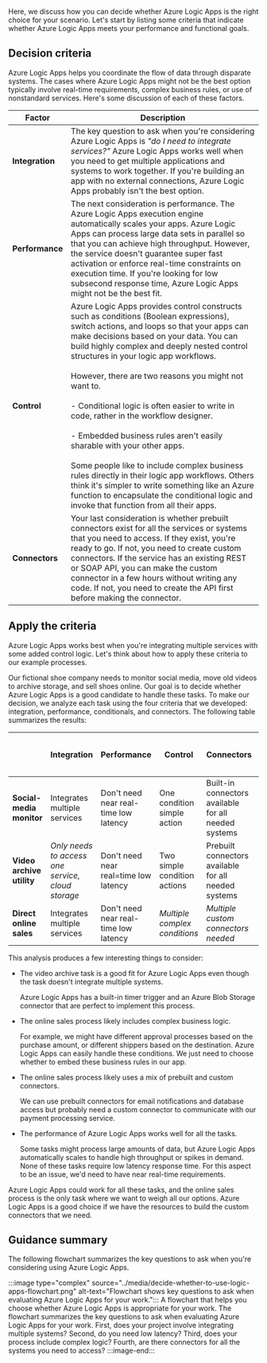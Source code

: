Here, we discuss how you can decide whether Azure Logic Apps is the right choice for your scenario. Let's start by listing some criteria that indicate whether Azure Logic Apps meets your performance and functional goals.

## Decision criteria

Azure Logic Apps helps you coordinate the flow of data through disparate systems. The cases where Azure Logic Apps might not be the best option typically involve real-time requirements, complex business rules, or use of nonstandard services. Here's some discussion of each of these factors.

| Factor | Description |
|--------|-------------|
| **Integration** | The key question to ask when you're considering Azure Logic Apps is _"do I need to integrate services?"_ Azure Logic Apps works well when you need to get multiple applications and systems to work together. If you're building an app with no external connections, Azure Logic Apps probably isn't the best option. |
| **Performance** | The next consideration is performance. The Azure Logic Apps execution engine automatically scales your apps. Azure Logic Apps can process large data sets in parallel so that you can achieve high throughput. However, the service doesn't guarantee super fast activation or enforce real-time constraints on execution time. If you're looking for low subsecond response time, Azure Logic Apps might not be the best fit. |
| **Control** | Azure Logic Apps provides control constructs such as conditions (Boolean expressions), switch actions, and loops so that your apps can make decisions based on your data. You can build highly complex and deeply nested control structures in your logic app workflows. <br><br>However, there are two reasons you might not want to. <br><br>- Conditional logic is often easier to write in code, rather in the workflow designer. <br><br>- Embedded business rules aren't easily sharable with your other apps. <br><br>Some people like to include complex business rules directly in their logic app workflows. Others think it's simpler to write something like an Azure function to encapsulate the conditional logic and invoke that function from all their apps. |
| **Connectors** | Your last consideration is whether prebuilt connectors exist for all the services or systems that you need to access. If they exist, you're ready to go. If not, you need to create custom connectors. If the service has an existing REST or SOAP API, you can make the custom connector in a few hours without writing any code. If not, you need to create the API first before making the connector. |

## Apply the criteria

Azure Logic Apps works best when you're integrating multiple services with some added control logic. Let's think about how to apply these criteria to our example processes.

Our fictional shoe company needs to monitor social media, move old videos to archive storage, and sell shoes online. Our goal is to decide whether Azure Logic Apps is a good candidate to handle these tasks. To make our decision, we analyze each task using the four criteria that we developed: integration, performance, conditionals, and connectors. The following table summarizes the results:

| | **Integration** | **Performance** | **Control** | **Connectors** | **Use Azure Logic Apps?** |
|-|-----------------|-----------------|-------------|----------------|---------------------------|
| **Social-media monitor** | Integrates multiple services | Don't need near real-time low latency | One condition simple action | Built-in connectors available for all needed systems | Yes |
| **Video archive utility** | _Only needs to access one service, cloud storage_ | Don't need near real=time low latency | Two simple condition actions | Prebuilt connectors available for all needed systems | Yes |
| **Direct online sales** | Integrates multiple services | Don't need near real-time low latency | _Multiple complex conditions_ | _Multiple custom connectors needed_ | _Maybe_ |

This analysis produces a few interesting things to consider:

- The video archive task is a good fit for Azure Logic Apps even though the task doesn't integrate multiple systems. 

  Azure Logic Apps has a built-in timer trigger and an Azure Blob Storage connector that are perfect to implement this process.

- The online sales process likely includes complex business logic.

  For example, we might have different approval processes based on the purchase amount, or different shippers based on the destination. Azure Logic Apps can easily handle these conditions. We just need to choose whether to embed these business rules in our app.

- The online sales process likely uses a mix of prebuilt and custom connectors.

  We can use prebuilt connectors for email notifications and database access but probably need a custom connector to communicate with our payment processing service.

- The performance of Azure Logic Apps works well for all the tasks.

  Some tasks might process large amounts of data, but Azure Logic Apps automatically scales to handle high throughput or spikes in demand. None of these tasks require low latency response time. For this aspect to be an issue, we'd need to have near real-time requirements.

Azure Logic Apps could work for all these tasks, and the online sales process is the only task where we want to weigh all our options. Azure Logic Apps is a good choice if we have the resources to build the custom connectors that we need.

## Guidance summary

The following flowchart summarizes the key questions to ask when you're considering using Azure Logic Apps.

:::image type="complex" source="../media/decide-whether-to-use-logic-apps-flowchart.png" alt-text="Flowchart shows key questions to ask when evaluating Azure Logic Apps for your work.":::
A flowchart that helps you choose whether Azure Logic Apps is appropriate for your work. The flowchart summarizes the key questions to ask when evaluating Azure Logic Apps for your work. First, does your project involve integrating multiple systems? Second, do you need low latency? Third, does your process include complex logic? Fourth, are there connectors for all the systems you need to access?
:::image-end:::
